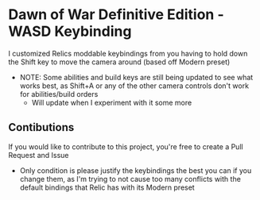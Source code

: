 # Dawn of War Definitive Edition - WASD Keybinding

I customized Relics moddable keybindings from you having to hold down the Shift key to move the camera around (based off Modern preset)
- NOTE: Some abilities and build keys are still being updated to see what works best, as Shift+A or any of the other camera controls don't work for abilities/build orders
  - Will update when I experiment with it some more

## Contibutions

If you would like to contribute to this project, you're free to create a Pull Request and Issue
- Only condition is please justify the keybindings the best you can if you change them, as I'm trying to not cause too many conflicts with the default bindings that Relic has with its Modern preset
